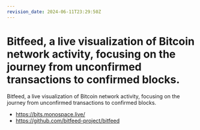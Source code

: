 ```yaml
---
revision_date: 2024-06-11T23:29:50Z
---
```

# Bitfeed, a live visualization of Bitcoin network activity, focusing on the journey from unconfirmed transactions to confirmed blocks.
Bitfeed, a live visualization of Bitcoin network activity, focusing on the journey from unconfirmed transactions to confirmed blocks.
* https://bits.monospace.live/
* https://github.com/bitfeed-project/bitfeed